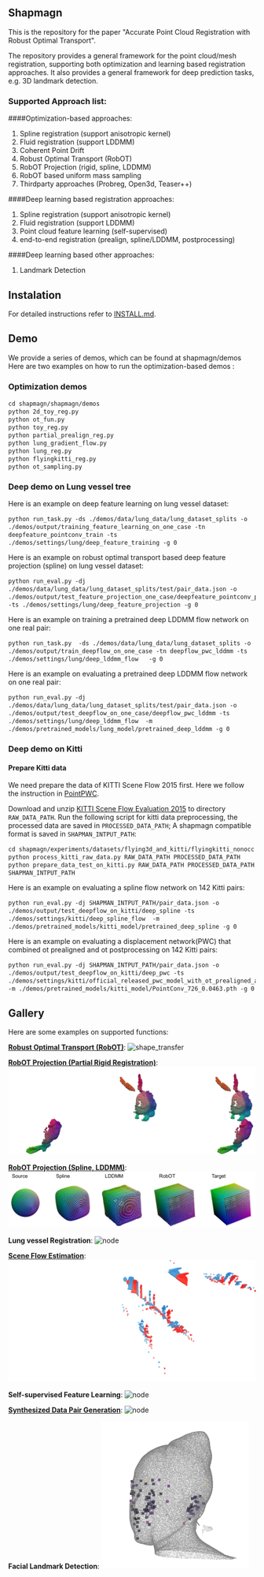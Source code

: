 ## Shapmagn

This is the repository for the paper "Accurate Point Cloud Registration with Robust Optimal Transport".

The repository provides a general framework for the point cloud/mesh registration, supporting both optimization and learning
based registration approaches.  It also provides a general framework for deep prediction tasks, e.g. 3D landmark detection. 

### Supported Approach list:

####Optimization-based approaches:
1. Spline registration (support anisotropic kernel)
2. Fluid registration (support LDDMM)
3. Coherent Point Drift
4. Robust Optimal Transport (RobOT)
5. RobOT Projection (rigid, spline, LDDMM)
6. RobOT based uniform mass sampling
7. Thirdparty approaches (Probreg, Open3d, Teaser++)


####Deep learning based registration approaches:
1. Spline registration (support anisotropic kernel)
2. Fluid registration (support LDDMM)
3. Point cloud feature learning (self-supervised)
4. end-to-end registration (prealign, spline/LDDMM, postprocessing)

####Deep learning based other approaches:
1. Landmark Detection



## Instalation


For detailed instructions refer to [INSTALL.md](INSTALL.md).

## Demo
We provide a series of demos, which can be found at shapmagn/demos
Here are two examples on how to run the optimization-based demos :

### Optimization demos
```
cd shapmagn/shapmagn/demos
python 2d_toy_reg.py
python ot_fun.py
python toy_reg.py
python partial_prealign_reg.py
python lung_gradient_flow.py
python lung_reg.py
python flyingkitti_reg.py
python ot_sampling.py
```

### Deep demo on Lung vessel tree

Here is an example on deep feature learning on lung vessel dataset:
```
python run_task.py -ds ./demos/data/lung_data/lung_dataset_splits -o ./demos/output/training_feature_learning_on_one_case -tn deepfeature_pointconv_train -ts ./demos/settings/lung/deep_feature_training -g 0
```

Here is an example on robust optimal transport based deep feature projection (spline) on lung vessel dataset:
```
python run_eval.py -dj ./demos/data/lung_data/lung_dataset_splits/test/pair_data.json -o ./demos/output/test_feature_projection_one_case/deepfeature_pointconv_projection -ts ./demos/settings/lung/deep_feature_projection -g 0
```

Here is an example on training a pretrained deep LDDMM flow network on one real pair:

```
python run_task.py  -ds ./demos/data/lung_data/lung_dataset_splits -o ./demos/output/train_deepflow_on_one_case -tn deepflow_pwc_lddmm -ts ./demos/settings/lung/deep_lddmm_flow   -g 0
```

Here is an example on evaluating a pretrained deep LDDMM flow network on one real pair:

```
python run_eval.py -dj ./demos/data/lung_data/lung_dataset_splits/test/pair_data.json -o ./demos/output/test_deepflow_on_one_case/deepflow_pwc_lddmm -ts ./demos/settings/lung/deep_lddmm_flow  -m   ./demos/pretrained_models/lung_model/pretrained_deep_lddmm -g 0
```

### Deep demo on Kitti

#### Prepare Kitti data
We need prepare the data of KITTI Scene Flow 2015 first. Here we follow the instruction in [PointPWC](https://github.com/DylanWusee/PointPWC).

Download and unzip [KITTI Scene Flow Evaluation 2015](http://www.cvlibs.net/download.php?file=data_scene_flow.zip) to directory `RAW_DATA_PATH`.
Run the following script for kitti data preprocessing, the processed data are saved in `PROCESSED_DATA_PATH`; A shapmagn compatible format is saved in `SHAPMAN_INTPUT_PATH`:

```
cd shapmagn/experiments/datasets/flying3d_and_kitti/flyingkitti_nonocc
python process_kitti_raw_data.py RAW_DATA_PATH PROCESSED_DATA_PATH
python prepare_data_test_on_kitti.py RAW_DATA_PATH PROCESSED_DATA_PATH SHAPMAN_INTPUT_PATH
```

Here is an example on evaluating a spline flow network on 142 Kitti pairs:

```
python run_eval.py -dj SHAPMAN_INTPUT_PATH/pair_data.json -o ./demos/output/test_deepflow_on_kitti/deep_spline -ts ./demos/settings/kitti/deep_spline_flow  -m ./demos/pretrained_models/kitti_model/pretrained_deep_spline -g 0
```

Here is an example on evaluating a displacement network(PWC) that combined ot prealigned and ot postprocessing on 142 Kitti pairs:
```
python run_eval.py -dj SHAPMAN_INTPUT_PATH/pair_data.json -o ./demos/output/test_deepflow_on_kitti/deep_pwc -ts ./demos/settings/kitti/official_released_pwc_model_with_ot_prealigned_and_post  -m ./demos/pretrained_models/kitti_model/PointConv_726_0.0463.pth -g 0
```

## Gallery

Here are some examples on supported functions:

**[Robust Optimal Transport (RobOT)](shapmagn/demos/ot_fun.py)**:
 <img src=".github/shape_transfer.gif" alt="shape_transfer"  width="300" height="300"/>

**[RobOT Projection (Partial Rigid Registration)](shapmagn/demos/partial_prealign_reg.py)**:
 ![node](.github/partial_bunny.gif) 

**[RobOT Projection (Spline, LDDMM)](shapmagn/demos/toy_reg.py)**:
 ![node](.github/ot_projection.png) 

**Lung vessel Registration**:
 ![node](.github/lung_vessel_reg.gif) 
 
**[Scene Flow Estimation](shapmagn/demos/flyingkitti_reg.py)**:
 ![node](.github/scene_flow.gif) 

**Self-supervised Feature Learning**:
 ![node](.github/lung_fea.gif) 
 
**[Synthesized Data Pair Generation](shapmagn/experiments/datasets/lung/lung_data_aug.py)**:
 ![node](.github/synthesize_data.png) 

**Facial Landmark Detection**:
 <img src=".github/face_landmark.gif" alt="face_landmark"  width="300" height="300"/>